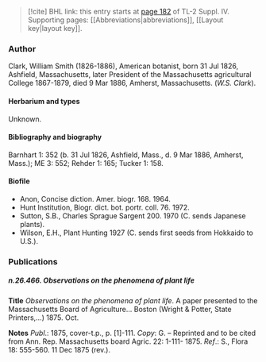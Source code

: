 > [!cite] BHL link: this entry starts at [page 182](https://www.biodiversitylibrary.org/item/103860#page/192/mode/1up) of TL-2 Suppl. IV.
> Supporting pages: [[Abbreviations|abbreviations]], [[Layout key|layout key]].

### Author

Clark, William Smith (1826-1886), American botanist, born 31 Jul 1826, Ashfield, Massachusetts, later President of the Massachusetts agricultural College 1867-1879, died 9 Mar 1886, Amherst, Massachusetts. (*W.S. Clark*).

#### Herbarium and types

Unknown.

#### Bibliography and biography

Barnhart 1: 352 (b. 31 Jul 1826, Ashfield, Mass., d. 9 Mar 1886, Amherst, Mass.); ME 3: 552; Rehder 1: 165; Tucker 1: 158.

#### Biofile

- Anon, Concise diction. Amer. biogr. 168. 1964.
- Hunt Institution, Biogr. dict. bot. portr. coll. 76. 1972.
- Sutton, S.B., Charles Sprague Sargent 200. 1970 (C. sends Japanese plants).
- Wilson, E.H., Plant Hunting 1927 (C. sends first seeds from Hokkaido to U.S.).

### Publications

##### n.26.466. Observations on the phenomena of plant life

**Title**
*Observations on the phenomena of plant life*. A paper presented to the Massachusetts Board of Agriculture... Boston (Wright & Potter, State Printers,...) 1875. Oct.

**Notes**
*Publ*.: 1875, cover-t.p., p. \[1\]-111. *Copy*: G. – Reprinted and to be cited from Ann. Rep. Massachusetts board Agric. 22: 1-111- 1875.
*Ref*.: S., Flora 18: 555-560. 11 Dec 1875 (rev.).

